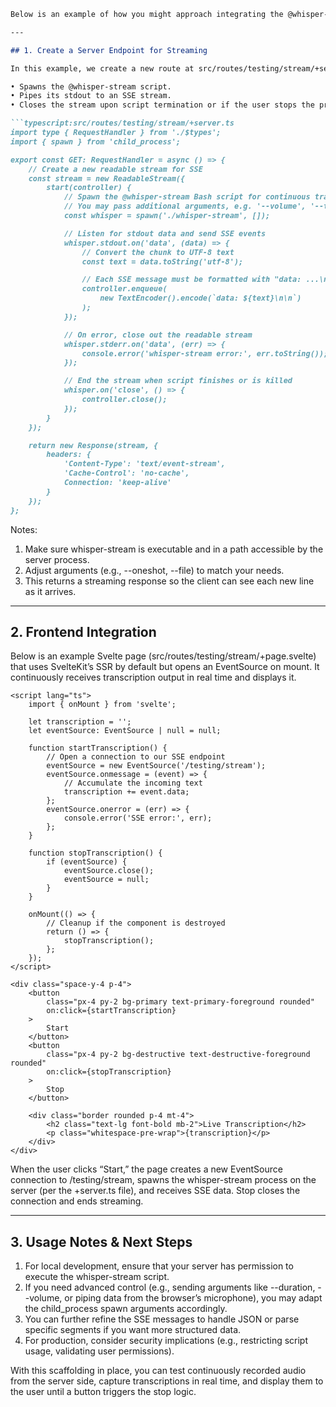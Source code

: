 ```markdown
Below is an example of how you might approach integrating the @whisper-stream Bash script into a SvelteKit application for live audio transcription. The key idea is to spawn the script on the server side (using a SvelteKit endpoint) and stream its output over Server-Sent Events (SSE) to the client. On the client side, you can display the incoming transcription in real time until the user stops recording.

---

## 1. Create a Server Endpoint for Streaming

In this example, we create a new route at src/routes/testing/stream/+server.ts that:

• Spawns the @whisper-stream script.  
• Pipes its stdout to an SSE stream.  
• Closes the stream upon script termination or if the user stops the process.

```typescript:src/routes/testing/stream/+server.ts
import type { RequestHandler } from './$types';
import { spawn } from 'child_process';

export const GET: RequestHandler = async () => {
    // Create a new readable stream for SSE
    const stream = new ReadableStream({
        start(controller) {
            // Spawn the @whisper-stream Bash script for continuous transcription
            // You may pass additional arguments, e.g. '--volume', '--translate', etc.
            const whisper = spawn('./whisper-stream', []);

            // Listen for stdout data and send SSE events
            whisper.stdout.on('data', (data) => {
                // Convert the chunk to UTF-8 text
                const text = data.toString('utf-8');

                // Each SSE message must be formatted with "data: ...\n\n"
                controller.enqueue(
                    new TextEncoder().encode(`data: ${text}\n\n`)
                );
            });

            // On error, close out the readable stream
            whisper.stderr.on('data', (err) => {
                console.error('whisper-stream error:', err.toString());
            });

            // End the stream when script finishes or is killed
            whisper.on('close', () => {
                controller.close();
            });
        }
    });

    return new Response(stream, {
        headers: {
            'Content-Type': 'text/event-stream',
            'Cache-Control': 'no-cache',
            Connection: 'keep-alive'
        }
    });
};
```

Notes:
1. Make sure whisper-stream is executable and in a path accessible by the server process.  
2. Adjust arguments (e.g., --oneshot, --file) to match your needs.  
3. This returns a streaming response so the client can see each new line as it arrives.

---

## 2. Frontend Integration

Below is an example Svelte page (src/routes/testing/stream/+page.svelte) that uses SvelteKit’s SSR by default but opens an EventSource on mount. It continuously receives transcription output in real time and displays it.

```svelte:src/routes/testing/stream/+page.svelte
<script lang="ts">
    import { onMount } from 'svelte';

    let transcription = '';
    let eventSource: EventSource | null = null;

    function startTranscription() {
        // Open a connection to our SSE endpoint
        eventSource = new EventSource('/testing/stream');
        eventSource.onmessage = (event) => {
            // Accumulate the incoming text
            transcription += event.data;
        };
        eventSource.onerror = (err) => {
            console.error('SSE error:', err);
        };
    }

    function stopTranscription() {
        if (eventSource) {
            eventSource.close();
            eventSource = null;
        }
    }

    onMount(() => {
        // Cleanup if the component is destroyed
        return () => {
            stopTranscription();
        };
    });
</script>

<div class="space-y-4 p-4">
    <button
        class="px-4 py-2 bg-primary text-primary-foreground rounded"
        on:click={startTranscription}
    >
        Start
    </button>
    <button
        class="px-4 py-2 bg-destructive text-destructive-foreground rounded"
        on:click={stopTranscription}
    >
        Stop
    </button>

    <div class="border rounded p-4 mt-4">
        <h2 class="text-lg font-bold mb-2">Live Transcription</h2>
        <p class="whitespace-pre-wrap">{transcription}</p>
    </div>
</div>
```

When the user clicks “Start,” the page creates a new EventSource connection to /testing/stream, spawns the whisper-stream process on the server (per the +server.ts file), and receives SSE data. Stop closes the connection and ends streaming.

---

## 3. Usage Notes & Next Steps

1. For local development, ensure that your server has permission to execute the whisper-stream script.  
2. If you need advanced control (e.g., sending arguments like --duration, --volume, or piping data from the browser’s microphone), you may adapt the child_process spawn arguments accordingly.  
3. You can further refine the SSE messages to handle JSON or parse specific segments if you want more structured data.  
4. For production, consider security implications (e.g., restricting script usage, validating user permissions).  

With this scaffolding in place, you can test continuously recorded audio from the server side, capture transcriptions in real time, and display them to the user until a button triggers the stop logic.
